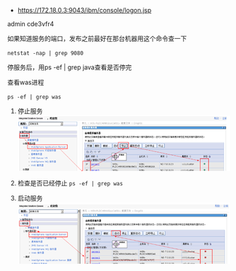 - https://172.18.0.3:9043/ibm/console/logon.jsp

admin
cde3vfr4

如果知道服务的端口，发布之前最好在那台机器用这个命令查一下

`netstat -nap | grep 9080`

停服务后，用ps -ef | grep java查看是否停完

查看was进程

`ps -ef | grep was`

1. 停止服务 ![图片](/mobile/res/was-1.png '')

2. 检查是否已经停止 `ps -ef | grep was`

3. 启动服务 ![图片](/mobile/res/was-2.png '')